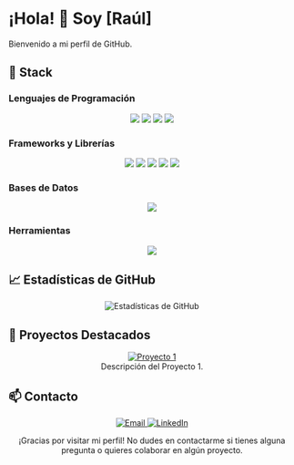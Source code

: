 # ¡Hola! 👋 Soy [Raúl]

Bienvenido a mi perfil de GitHub.

## 🔧 Stack
### Lenguajes de Programación
<p align="center">
  <img src="https://img.shields.io/badge/PHP-777BB4?style=for-the-badge&logo=php&logoColor=white" />
  <img src="https://img.shields.io/badge/JavaScript-F7DF1E?style=for-the-badge&logo=javascript&logoColor=black" />
  <img src="https://img.shields.io/badge/Java-007396?style=for-the-badge&logo=java&logoColor=white" />
  <img src="https://img.shields.io/badge/C++-00599C?style=for-the-badge&logo=cplusplus&logoColor=white" />
</p>

### Frameworks y Librerías
<p align="center">
  <img src="https://img.shields.io/badge/Laravel-FF2D20?style=for-the-badge&logo=laravel&logoColor=white" />
  <img src="https://img.shields.io/badge/Bootstrap-7952B3?style=for-the-badge&logo=bootstrap&logoColor=white" />
  <img src="https://img.shields.io/badge/Tailwind%20CSS-38B2AC?style=for-the-badge&logo=tailwind-css&logoColor=white" />
  <img src="https://img.shields.io/badge/SASS-CC6699?style=for-the-badge&logo=sass&logoColor=white" />
  <img src="https://img.shields.io/badge/jQuery-0769AD?style=for-the-badge&logo=jquery&logoColor=white" />
</p>

### Bases de Datos
<p align="center">
  <img src="https://img.shields.io/badge/MySQL-4479A1?style=for-the-badge&logo=mysql&logoColor=white" />
</p>

### Herramientas
<p align="center">
  <img src="https://img.shields.io/badge/Git-F05032?style=for-the-badge&logo=git&logoColor=white" />
</p>

## 📈 Estadísticas de GitHub
<p align="center">
  <img src="https://github-readme-stats.vercel.app/api?username=raulv7z&show_icons=true&theme=radical" alt="Estadísticas de GitHub" />
</p>

## 📂 Proyectos Destacados
<p align="center">
  <a href="https://github.com/tu-usuario/proyecto-1">
    <img src="https://img.shields.io/badge/Proyecto%201-181717?style=for-the-badge&logo=github&logoColor=white" alt="Proyecto 1" />
  </a>
  <br>
  Descripción del Proyecto 1.
</p>

## 📫 Contacto
<p align="center">
  <a href="mailto:rmm0.office@gmail.com">
    <img src="https://img.shields.io/badge/Email-D14836?style=for-the-badge&logo=gmail&logoColor=white" alt="Email" />
  </a>
  <a href="https://linkedin.com/in/tu-perfil">
    <img src="https://img.shields.io/badge/LinkedIn-0077B5?style=for-the-badge&logo=linkedin&logoColor=white" alt="LinkedIn" />
  </a>
</p>

<p align="center">
  ¡Gracias por visitar mi perfil! No dudes en contactarme si tienes alguna pregunta o quieres colaborar en algún proyecto.
</p>
